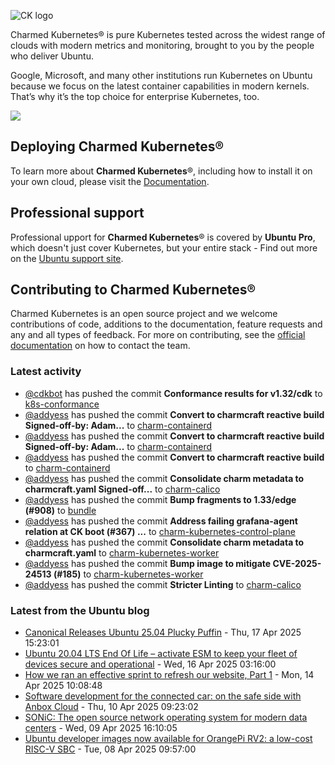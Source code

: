 ![CK logo](https://assets.ubuntu.com/v1/451d4cf4-Charmed+Kubernetes_RGB_onWhite_2022.svg)

Charmed Kubernetes® is pure Kubernetes tested across the widest range of clouds with modern metrics and monitoring, brought to you by the people who deliver Ubuntu.

Google, Microsoft, and many other institutions run Kubernetes on Ubuntu because we focus on the latest container capabilities in modern kernels. That’s why it’s the top choice for enterprise Kubernetes, too.

![](https://assets.ubuntu.com/v1/843c77b6-juju-at-a-glace.svg)

## Deploying Charmed Kubernetes®

To learn more about **Charmed Kubernetes**®, including how to install it on your own cloud, please visit the [Documentation][docs].

## Professional support

Professional upport for **Charmed Kubernetes**® is covered by **Ubuntu Pro**, which doesn't just cover Kubernetes, but your entire stack - Find out more on the [Ubuntu support site](https://ubuntu.com/support).

## Contributing to Charmed Kubernetes®

Charmed Kubernetes is an open source project and we welcome contributions of code, additions to the documentation, feature requests and any and all types of feedback. For more on contributing, see the [official documentation][get-in-touch] on how to contact the team.

<!-- LINKS -->
[docs]: https://ubuntu.com/kubernetes/docs
[get-in-touch]: https://ubuntu.com/kubernetes/docs/get-in-touch

### Latest activity

<!-- activity starts -->
 - [@cdkbot](https://github.com/cdkbot) has pushed the commit **Conformance results for v1.32/cdk** to [k8s-conformance](https://github.com/charmed-kubernetes/k8s-conformance)
 - [@addyess](https://github.com/addyess) has pushed the commit **Convert to charmcraft reactive build  Signed-off-by: Adam...** to [charm-containerd](https://github.com/charmed-kubernetes/charm-containerd)
 - [@addyess](https://github.com/addyess) has pushed the commit **Convert to charmcraft reactive build  Signed-off-by: Adam...** to [charm-containerd](https://github.com/charmed-kubernetes/charm-containerd)
 - [@addyess](https://github.com/addyess) has pushed the commit **Convert to charmcraft reactive build** to [charm-containerd](https://github.com/charmed-kubernetes/charm-containerd)
 - [@addyess](https://github.com/addyess) has pushed the commit **Consolidate charm metadata to charmcraft.yaml  Signed-off...** to [charm-calico](https://github.com/charmed-kubernetes/charm-calico)
 - [@addyess](https://github.com/addyess) has pushed the commit **Bump fragments to 1.33/edge (#908)** to [bundle](https://github.com/charmed-kubernetes/bundle)
 - [@addyess](https://github.com/addyess) has pushed the commit **Address failing grafana-agent relation at CK boot (#367) ...** to [charm-kubernetes-control-plane](https://github.com/charmed-kubernetes/charm-kubernetes-control-plane)
 - [@addyess](https://github.com/addyess) has pushed the commit **Consolidate charm metadata to charmcraft.yaml** to [charm-kubernetes-worker](https://github.com/charmed-kubernetes/charm-kubernetes-worker)
 - [@addyess](https://github.com/addyess) has pushed the commit **Bump image to mitigate CVE-2025-24513 (#185)** to [charm-kubernetes-worker](https://github.com/charmed-kubernetes/charm-kubernetes-worker)
 - [@addyess](https://github.com/addyess) has pushed the commit **Stricter Linting** to [charm-calico](https://github.com/charmed-kubernetes/charm-calico)
<!-- activity ends -->

<!-- roadmap starts -->

<!-- roadmap ends -->

### Latest from the Ubuntu blog

<!-- blog starts -->
* [Canonical Releases Ubuntu 25.04 Plucky Puffin](https://ubuntu.com//blog/canonical-releases-ubuntu-25-04-plucky-puffin) - Thu, 17 Apr 2025 15:23:01 
* [Ubuntu 20.04 LTS End Of Life – activate ESM to keep your fleet of devices secure and operational](https://ubuntu.com//blog/ubuntu-20-04-eol-for-devicesional) - Wed, 16 Apr 2025 03:16:00 
* [How we ran an effective sprint to refresh our website, Part 1](https://ubuntu.com//blog/how-we-ran-an-effective-sprint-to-refresh-our-website-part-1) - Mon, 14 Apr 2025 10:08:48 
* [Software development for the connected car: on the safe side with Anbox Cloud](https://ubuntu.com//blog/software-development-for-the-connected-car-on-the-safe-side-with-anbox-cloud) - Thu, 10 Apr 2025 09:23:02 
* [SONiC: The open source network operating system for modern data centers](https://ubuntu.com//blog/sonic-the-open-source-network-operating-system-for-modern-data-centers) - Wed, 09 Apr 2025 16:10:05 
* [Ubuntu developer images now available for OrangePi RV2: a low-cost RISC-V SBC](https://ubuntu.com//blog/ubuntu-developer-images-now-available-for-orangepi-rv2-a-low-cost-risc-v-sbc) - Tue, 08 Apr 2025 09:57:00 
<!-- blog ends -->
